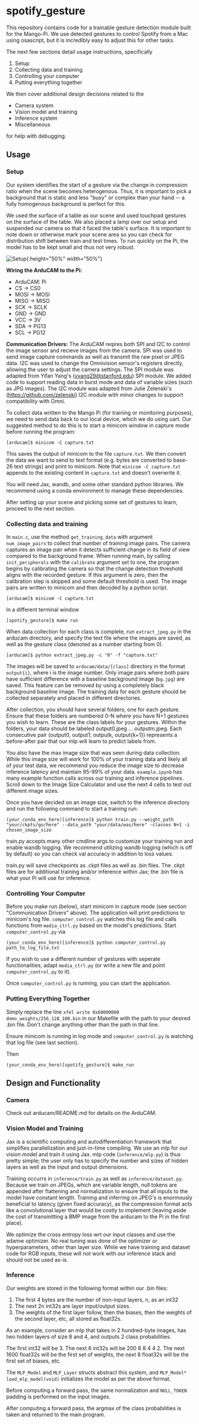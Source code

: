 # spotify_gesture

This repository contains code for a trainable gesture detection module built for the Mango-Pi. We use detected gestures to control Spotify from a Mac using osascript, but it is incredibly easy to adjust this for other tasks.  

The next few sections detail usage instructions, specifically
1. Setup
2. Collecting data and training 
3. Controlling your computer
4. Putting everything together

We then cover additional design decisions related to the
- Camera system
- Vision model and training
- Inference system
- Miscellaneous

for help with debugging. 

## Usage

### Setup
Our system identifies the start of a gesture via the change in compression ratio when the scene becomes heterogenous. Thus, it is important to pick a background that is static and less "busy" or complex than your hand -- a fully homogenous background is perfect for this. 

We used the surface of a table as our scene and used touchpad gestures on the surface of the table. We also placed a lamp over our setup and suspended our camera so that it faced the table's surface. It is important to note down or otherwise mark your scene area so you can check for distribution shift between train and test times. To run quickly on the Pi, the model has to be kept small and thus not very robust. 

![Setup](media/setup.jpeg){:height="50%" width="50%"}

**Wiring the ArduCAM to the Pi:**
* ArduCAM:  Pi
* CS     -> CS0
* MOSI   -> MOSI
* MISO   -> MISO
* SCK    -> SCLK
* GND    -> GND
* VCC    -> 3V
* SDA    -> PG13
* SCL    -> PG12

**Communication Drivers:**
The ArduCAM reqires both SPI and I2C to control the image sensor and recieve images from the camera. SPI was used to send image capture commands as well as transmit the raw pixel or JPEG data. I2C was used to change the Omnivision sensor's registers directly, allowing the user to adjust the camera settings.
The SPI module was adapted from Yifan Yang's (yyang29@stanford.edu) SPI module. We added code to support reading data in burst mode and data of variable sizes (such as JPG images).
The I2C module was adapted from Julie Zelenski's (https://github.com/zelenski) I2C module with minor changes to support compatibility with Omni.

To collect data written to the Mango Pi (for training or monitoring purposes), we need to send data back to our local device, which we do using uart. 
Our suggested method to do this is to start a minicom window in capture mode before running the program: 

```console
[arducam]$ minicom -C capture.txt
```

This saves the output of minicom to the file `capture.txt`. We then convert the data we want to send to text format (e.g. bytes are converted to base-26 text strings) and print to minicom. 
Note that ```minicom -C capture.txt``` appends to the existing content in `capture.txt` and doesn't overwrite it.

You will need Jax, wandb, and some other standard python libraries. We recommend using a conda environment to manage these dependencies. 

After setting up your scene and picking some set of gestures to learn, proceed to the next section.
### Collecting data and training
In `main.c`, use the method `get_training_data` with argument `num_image_pairs` to collect that number of training image pairs. The camera captures an image pair when it detects sufficient change in its field of view compared to the background frame.
When running main, by calling `init_peripherals` with the `calibrate` argument set to one, the program begins by calibrating the camera so that the change detection threshold aligns with the recorded gesture. If this argument is zero, then the calibration step is skipped and some default threshold is used.
The image pairs are written to minicom and then decoded by a python script.

```console
[arducam]$ minicom -C capture.txt
```
In a different terminal window
```console
[spotify_gesture]$ make run
```
When data collection for each class is complete, run `extract_jpeg.py` in the arducam directory, and specify the text file where the images are saved, as well as the gesture class (denoted as a number starting from 0).  

```console
[arducam]$ python extract_jpeg.py -c "0" -f "capture.txt"
```
The images will be saved to `arducam/data/[class]` directory in the format `output{i}`, where i is the image number. Only image pairs where both pairs have sufficient difference with a baseline background image (`bg.jpg`) are saved. This feature can be removed by using a completely black background baseline image.
The training data for each gesture should be collected separately and placed in different directories.

After collection, you should have several folders; one for each gesture. Ensure that these folders are numbered 0-N where you have N+1 gestures you wish to learn. These are the class labels for your gestures.  Within the folders, your data should be labeled output0.jpeg ... outputm.jpeg. Each consecutive pair (output0, output1; outputk, output{k+1}) represents a before-after pair that our mlp will learn to predict labels from. 

You also have the max image size that was seen during data collection. While this image size will work for 100% of your training data and likely all of your test data, we recommend you reduce the image size to decrease inference latency and maintain 95-99% of your data. ```example.ipynb``` has many example function calls across our training and inference pipelines. Scroll down to the Image Size Calculator and use the next 4 cells to test out different image sizes. 

Once you have decided on an image size, switch to the inference directory and run the following command to start a training run:

```console
(your_conda_env_here)[inference]$ python train.py --weight_path "your/ckpts/go/here" --data_path "your/data/was/here" -classes N+1 -i chosen_image_size
```

train.py accepts many other cmdline args to customize your training run and enable wandb logging. We recommend utilizing wandb logging (which is off by default) so you can check val accuracy in addition to loss values. 

train.py will save checkpoints as .ckpt files as well as .bin files. The .ckpt files are for additional training and/or inference within Jax; the .bin file is what your Pi will use for inference. 

### Controlling Your Computer
Before you make run (below), start minicom in capture mode (see section "Communication Drivers" above). The application will print predictions to minicom's log file. ```computer_control.py``` watches this log file and calls functions from ```media_ctrl.py``` based on the model's predictions. Start ```computer_control.py``` via

```console
(your_conda_env_here)[inference]$ python computer_control.py path_to_log_file.txt
```

If you wish to use a different number of gestures with seperate functionalities, adapt ```media_ctrl.py``` (or write a new file and point ```computer_control.py``` to it). 

Once ```computer_control.py``` is running, you can start the application. 

### Putting Everything Together
Simply replace the line ```xfel write 0x60000000 demo_weights/256_128_100.bin``` in our Makefile with the path to your desired .bin file. Don't change anything other than the path in that line. 

Ensure minicom is running in log mode and ```computer_control.py``` is watching that log file (see last section).

Then

```console
(your_conda_env_here)[spotify_gesture]$ make_run
```

## Design and Functionality

### Camera
Check out arducam/README.md for details on the ArduCAM.

### Vision Model and Training
Jax is a scientific computing and autodifferentiation framework that simplifies parallelization and just-in-time compiling. We use an mlp for our vision model and train it using Jax. mlp code (```inference/mlp.py```) is thus pretty simple; the user only has to specify the number and sizes of hidden layers as well as the input and output dimensions. 

Training occurrs in ```inference/train.py``` as well as ```inference/dataset.py```. Because we train on JPEGs, which are variable length, null tokens are appended after flattening and normalization to ensure that all inputs to the model have constant length. Training and inferring on JPEG's is enormously beneficial to latency (given fixed accuracy), as the compression format acts like a convolutional layer that would be costly to implement (leaving aside the cost of transmitting a BMP image from the arducam to the Pi in the first place). 

We optimize the cross entropy loss wrt our input classes and use the adamw optimizer. No real tuning was done of the optimizer or hyperparameters, other than layer size. While we have training and dataset code for RGB inputs, these will not work with our inference stack and should not be used as-is. 
### Inference
Our weights are stored in the following format within our .bin files: 
1. The first 4 bytes are the number of non-input layers, n, as an int32
2. The next 2n int32s are layer input/output sizes. 
3. The weights of the first layer follow, then the biases, then the weights of the second layer, etc, all stored as float32s.

As an example, consider an mlp that takes in 2 hundred-byte images, has two hidden layers of size 8 and 4, and outputs 2 class probabilities. 

The first int32 will be 3. 
The next 6 int32s will be 200 8 8 4 4 2. 
The next 1600 float32s will be the first set of weights, the next 8 float32s will be the first set of biases, etc. 

The ```MLP_Model``` and ```MLP_Layer``` structs abstract this system, and ```MLP_Model* load_mlp_model(void)``` initializes the model as per the above format. 

Before computing a forward pass, the same normalization and ```NULL_TOKEN``` padding is performed on the input images. 

After computing a forward pass, the argmax of the class probabilities is taken and returned to the main program. 
